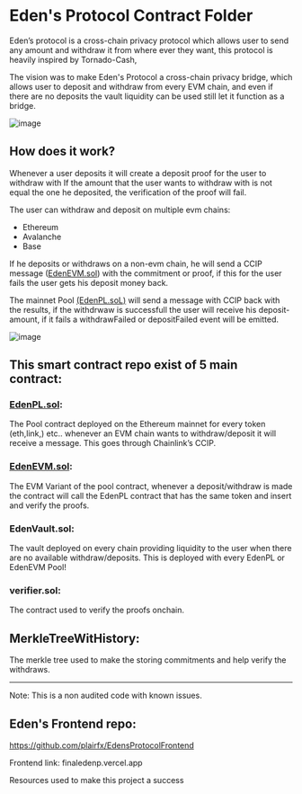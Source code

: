 # Eden's Protocol Contract Folder

Eden’s protocol is a cross-chain privacy protocol which allows user to send any amount and withdraw it from where ever they want, this protocol is heavily inspired by Tornado-Cash,

The vision was to make Eden's Protocol a cross-chain privacy bridge, which allows user to deposit and withdraw from every EVM chain, and even if there are no deposits the vault liquidity can be used still let it function as a bridge.

![image](https://github.com/user-attachments/assets/86b216b0-730e-4c34-8d8d-4999f7c84e92)

## How does it work?

Whenever a user deposits it will create a deposit proof for the user to withdraw with
If the amount that the user wants to withdraw with is not equal the one he deposited, the verification of the proof will fail.

The user can withdraw and deposit on multiple evm chains:
- Ethereum
- Avalanche
- Base

If he deposits or withdraws on a non-evm chain, he will send a CCIP message ([EdenEVM.sol](https://github.com/plairfx/EdensProtocol-F/blob/main/src/EdenEVM.sol)) with the commitment or proof, if this for the user fails the user gets his deposit money back.

The mainnet Pool [(EdenPL.soL)](https://github.com/plairfx/EdensProtocol-F/blob/main/src/EdenPL.sol) will send a message with CCIP back with the results, if the withdrwaw is successfull the user will receive his deposit-amount, if it fails a withdrawFailed or depositFailed event will be emitted.

![image](https://github.com/user-attachments/assets/8d428ce4-631d-4bef-ab73-2179670966ac)

## This smart contract repo exist of 5 main contract:

### **[EdenPL.sol](https://github.com/plairfx/EdensProtocol-F/blob/main/src/EdenPL.sol):**
The Pool contract deployed on the Ethereum mainnet for every token (eth,link,) etc.. whenever an EVM chain wants to withdraw/deposit it will receive a message. This goes through Chainlink’s CCIP.

### **[EdenEVM.sol](https://github.com/plairfx/EdensProtocol-F/blob/main/src/EdenEVM.sol):**
 The EVM Variant of the pool contract, whenever a deposit/withdraw is made the contract will call the EdenPL contract that has the same token and insert and verify the proofs.

### **EdenVault.sol**:
The vault deployed on every chain providing liquidity to the user when there are no available withdraw/deposits. This is deployed with every EdenPL or EdenEVM Pool!

### **verifier.sol**:
The contract used to verify the proofs onchain.

## **MerkleTreeWitHistory**:
The merkle tree used to make the storing commitments and help verify the withdraws.

---------------------------------------------------------------------------------------

Note:
This is a non audited code with known issues.


## Eden's Frontend repo:

https://github.com/plairfx/EdensProtocolFrontend

Frontend link: finaledenp.vercel.app


Resources used to make this project a success
